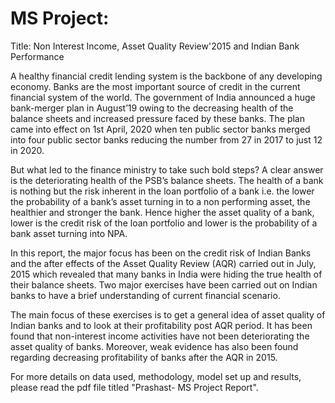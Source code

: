 # MS Project:
Title: Non Interest Income, Asset Quality Review'2015 and Indian Bank Performance

A healthy financial credit lending system is the backbone of any developing economy. Banks 
are the most important source of credit in the current financial system of the world. 
The government of India announced a huge bank-merger plan in August’19 owing to the 
decreasing health of the balance sheets and increased pressure faced by these banks. The plan 
came into effect on 1st April, 2020 when ten public sector banks merged into four public 
sector banks reducing the number from 27 in 2017 to just 12 in 2020.

But what led to the finance ministry to take such bold steps? A clear answer is the 
deteriorating health of the PSB’s balance sheets. The health of a bank is nothing but the risk 
inherent in the loan portfolio of a bank i.e. the lower the probability of a bank’s asset turning 
in to a non performing asset, the healthier and stronger the bank. Hence higher the asset 
quality of a bank, lower is the credit risk of the loan portfolio and lower is the probability of a 
bank asset turning into NPA.

In this report, the major focus has been on the credit risk of Indian Banks and the after effects 
of the Asset Quality Review (AQR) carried out in July, 2015 which revealed that many banks 
in India were hiding the true health of their balance sheets. Two major exercises have been 
carried out on Indian banks to have a brief understanding of current financial scenario.

The main focus of these exercises is to get a general idea of asset quality of Indian banks and 
to look at their profitability post AQR period. It has been found that non-interest income 
activities have not been deteriorating the asset quality of banks. Moreover, weak evidence has 
also been found regarding decreasing profitability of banks after the AQR in 2015. 

For more details on data used, methodology, model set up and results, please read the pdf file titled
"Prashast- MS Project Report".
